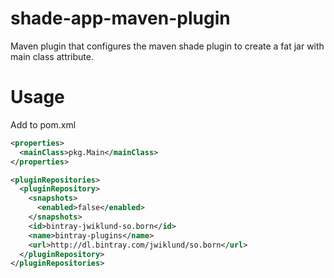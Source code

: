 # shade-app-maven-plugin

Maven plugin that configures the maven shade plugin to create a fat jar with main class attribute.

# Usage

Add to pom.xml

```xml
<properties>
  <mainClass>pkg.Main</mainClass>
</properties>

<pluginRepositories>
  <pluginRepository>
    <snapshots>
      <enabled>false</enabled>
    </snapshots>
    <id>bintray-jwiklund-so.born</id>
    <name>bintray-plugins</name>
    <url>http://dl.bintray.com/jwiklund/so.born</url>
  </pluginRepository>
</pluginRepositories>
```

